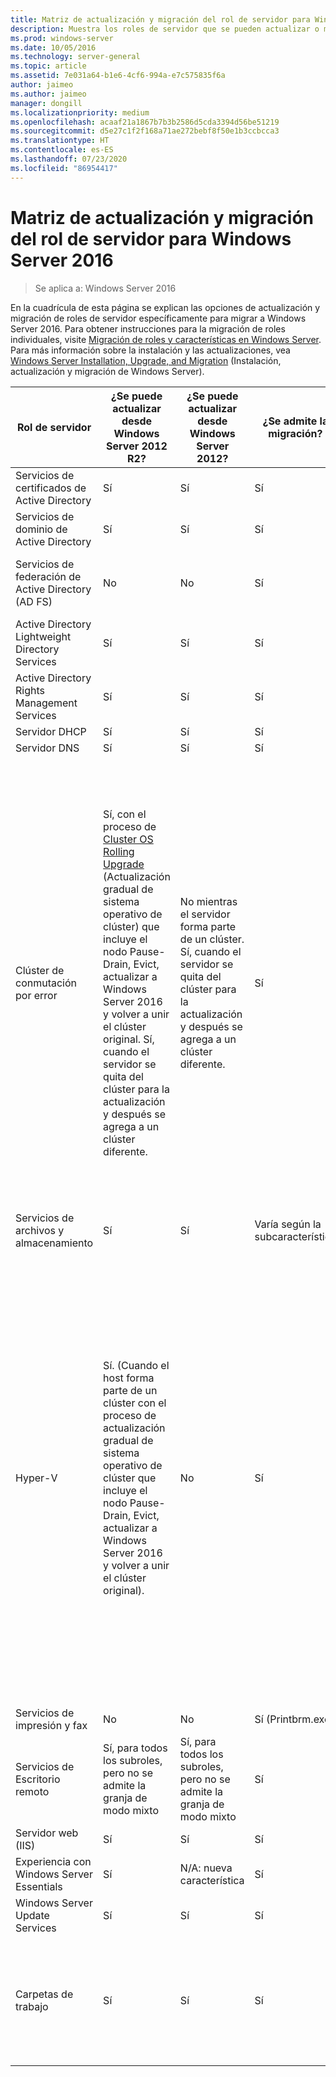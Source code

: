 ```yaml
---
title: Matriz de actualización y migración del rol de servidor para Windows Server 2016
description: Muestra los roles de servidor que se pueden actualizar o migrar a Windows Server 2016.
ms.prod: windows-server
ms.date: 10/05/2016
ms.technology: server-general
ms.topic: article
ms.assetid: 7e031a64-b1e6-4cf6-994a-e7c575835f6a
author: jaimeo
ms.author: jaimeo
manager: dongill
ms.localizationpriority: medium
ms.openlocfilehash: acaaf21a1867b7b3b2586d5cda3394d56be51219
ms.sourcegitcommit: d5e27c1f2f168a71ae272bebf8f50e1b3ccbcca3
ms.translationtype: HT
ms.contentlocale: es-ES
ms.lasthandoff: 07/23/2020
ms.locfileid: "86954417"
---
```

# <a name="server-role-upgrade-and-migration-matrix-for-windows-server-2016"></a>Matriz de actualización y migración del rol de servidor para Windows Server 2016

>Se aplica a: Windows Server 2016

En la cuadrícula de esta página se explican las opciones de actualización y migración de roles de servidor específicamente para migrar a Windows Server 2016. Para obtener instrucciones para la migración de roles individuales, visite [Migración de roles y características en Windows Server](./migrate-roles-and-features.md). Para más información sobre la instalación y las actualizaciones, vea [Windows Server Installation, Upgrade, and Migration](./installation-and-upgrade.md) (Instalación, actualización y migración de Windows Server).

|Rol de servidor|¿Se puede actualizar desde Windows Server 2012 R2?|¿Se puede actualizar desde Windows Server 2012?|¿Se admite la migración?|¿La migración puede completarse sin tiempo de inactividad?|  
|-------------------|----------|--------------|--------------|----------|  
|Servicios de certificados de Active Directory|    Sí|    Sí|    Sí|    No|
|Servicios de dominio de Active Directory|    Sí|    Sí|    Sí|    Sí|
|Servicios de federación de Active Directory (AD FS)|    No|    No|    Sí|    No (es necesario agregar nuevos nodos a la granja)|
|Active Directory Lightweight Directory Services|    Sí|    Sí|    Sí|    Sí|
|Active Directory Rights Management Services|    Sí|    Sí|    Sí|    No|
|Servidor DHCP|    Sí|    Sí|    Sí|    Sí|
|Servidor DNS|    Sí|    Sí|    Sí|    No|
|Clúster de conmutación por error|Sí, con el proceso de [Cluster OS Rolling Upgrade](../failover-clustering/cluster-operating-system-rolling-upgrade.md) (Actualización gradual de sistema operativo de clúster) que incluye el nodo Pause-Drain, Evict, actualizar a Windows Server 2016 y volver a unir el clúster original. Sí, cuando el servidor se quita del clúster para la actualización y después se agrega a un clúster diferente.|No mientras el servidor forma parte de un clúster. Sí, cuando el servidor se quita del clúster para la actualización y después se agrega a un clúster diferente.    |Sí|No para clústeres de conmutación por error en Windows Server 2012. Sí, para clústeres de conmutación por error de Windows Server 2012 R2 con máquinas virtuales de Hyper-V o clústeres de conmutación por error de Windows Server 2012 R2 que ejecutan el rol de Servidor de archivos de escalabilidad horizontal. Vea [Cluster OS Rolling Upgrade](../failover-clustering/cluster-operating-system-rolling-upgrade.md) (Actualización gradual de sistema operativo de clúster).|
|Servicios de archivos y almacenamiento|    Sí|    Sí|    Varía según la subcaracterística|    No|
|Hyper-V| Sí. (Cuando el host forma parte de un clúster con el proceso de actualización gradual de sistema operativo de clúster que incluye el nodo Pause-Drain, Evict, actualizar a Windows Server 2016 y volver a unir el clúster original).|  No|   Sí|  No para clústeres de conmutación por error en Windows Server 2012. Sí, para clústeres de conmutación por error de Windows Server 2012 R2 con máquinas virtuales de Hyper-V o clústeres de conmutación por error de Windows Server 2012 R2 que ejecutan el rol de Servidor de archivos de escalabilidad horizontal. Vea [Cluster OS Rolling Upgrade](../failover-clustering/cluster-operating-system-rolling-upgrade.md) (Actualización gradual de sistema operativo de clúster).| 
|Servicios de impresión y fax|    No|    No|    Sí (Printbrm.exe)|    No|
|Servicios de Escritorio remoto|    Sí, para todos los subroles, pero no se admite la granja de modo mixto|    Sí, para todos los subroles, pero no se admite la granja de modo mixto|    Sí|    No|
|Servidor web (IIS)|    Sí|    Sí|    Sí|    No|
|Experiencia con Windows Server Essentials|    Sí|    N/A: nueva característica|    Sí|    No|
|Windows Server Update Services|    Sí|    Sí|    Sí|    No|
|Carpetas de trabajo|    Sí|    Sí|    Sí|    Sí, en el clúster de WS 2012 R2, cuando se usa la [Actualización gradual de sistema operativo de clúster](../failover-clustering/cluster-operating-system-rolling-upgrade.md).|
